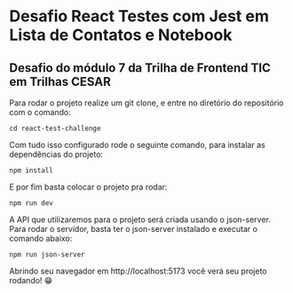 # Desafio React Testes com Jest em Lista de Contatos e Notebook

## Desafio do módulo 7 da Trilha de Frontend TIC em Trilhas CESAR

Para rodar o projeto realize um git clone, e entre no diretório do repositório com o comando:

```
cd react-test-challenge
```

Com tudo isso configurado rode o seguinte comando, para instalar as dependências do projeto:

```
npm install
```

E por fim basta colocar o projeto pra rodar:

```
npm run dev
```

A API que utilizaremos para o projeto será criada usando o json-server. Para rodar o servidor, basta ter o json-server instalado e executar o comando abaixo:

```
npm run json-server
```

Abrindo seu navegador em http://localhost:5173 você verá seu projeto rodando! 😁
